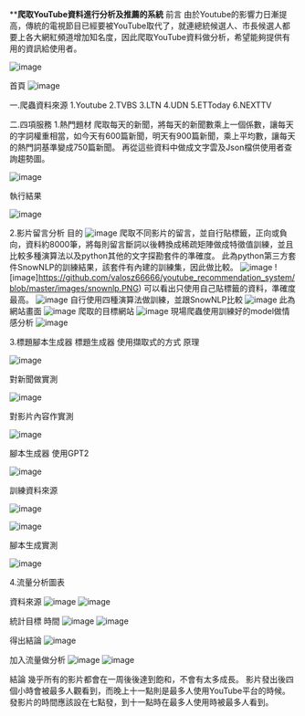 ********爬取YouTube資料進行分析及推薦的系統******
前言
由於Youtube的影響力日漸提高，傳統的電視節目已經要被YouTube取代了，就連總統候選人、市長候選人都要上各大網紅頻道增加知名度，因此爬取YouTube資料做分析，希望能夠提供有用的資訊給使用者。

![image](https://github.com/valosz66666/youtube_recommendation_system/blob/master/images/%E7%B8%BD%E7%B5%B1.PNG)

首頁
![image](https://github.com/valosz66666/youtube_recommendation_system/blob/master/images/index.PNG)

一.爬蟲資料來源
1.Youtube
2.TVBS
3.LTN
4.UDN
5.ETToday
6.NEXTTV

二.四項服務
1.熱門題材
爬取每天的新聞，將每天的新聞數乘上一個係數，讓每天的字詞權重相當，如今天有600篇新聞，明天有900篇新聞，乘上平均數，讓每天的熱門詞基準變成750篇新聞。
再從這些資料中做成文字雲及Json檔供使用者查詢趨勢圖。

![image](https://github.com/valosz66666/youtube_recommendation_system/blob/master/images/%E7%86%B1%E9%96%80%E9%A1%8C%E6%9D%90.PNG)

執行結果

![image](https://github.com/valosz66666/youtube_recommendation_system/blob/master/images/%E7%86%B1%E9%96%80%E9%A1%8C%E6%9D%90%E7%B5%90%E6%9E%9C.PNG)

2.影片留言分析
目的
![image](https://github.com/valosz66666/youtube_recommendation_system/blob/master/images/%E7%95%99%E8%A8%80%E5%88%86%E6%9E%90.PNG)
爬取不同影片的留言，並自行貼標籤，正向或負向，資料約8000筆，將每則留言斷詞以後轉換成稀疏矩陣做成特徵值訓練，並且比較多種演算法以及python其他的文字探勘套件的準確度。
此為python第三方套件SnowNLP的訓練結果，該套件有內建的訓練集，因此做比較。
![image](https://github.com/valosz66666/youtube_recommendation_system/blob/master/images/%E6%AF%94%E8%BC%83%E6%BA%96%E7%A2%BA%E5%BA%A6.PNG)
![image]https://github.com/valosz66666/youtube_recommendation_system/blob/master/images/snownlp.PNG)
可以看出只使用自己貼標籤的資料，準確度最高。
![image](https://github.com/valosz66666/youtube_recommendation_system/blob/master/images/%E6%AF%94%E8%BC%83%E6%BA%96%E7%A2%BA%E5%BA%A6.PNG)
自行使用四種演算法做訓練，並跟SnowNLP比較
![image](https://github.com/valosz66666/youtube_recommendation_system/blob/master/images/%E8%87%AA%E8%A1%8C%E8%A8%93%E7%B7%B4%E7%B5%90%E6%9E%9C.PNG)
此為網站畫面
![image](https://github.com/valosz66666/youtube_recommendation_system/blob/master/images/%E7%95%99%E8%A8%80%E5%88%86%E6%9E%90%E7%B6%B2%E7%AB%99.PNG)
爬取的目標網站
![image](https://github.com/valosz66666/youtube_recommendation_system/blob/master/images/%E7%9B%AE%E6%A8%99%E7%B6%B2%E7%AB%99.PNG)
現場爬蟲使用訓練好的model做情感分析
![image](https://github.com/valosz66666/youtube_recommendation_system/blob/master/images/%E7%95%99%E8%A8%80%E5%88%86%E6%9E%90%E7%B5%90%E6%9E%9C.PNG)

3.標題腳本生成器
標題生成器
使用擷取式的方式 原理

![image](https://github.com/valosz66666/youtube_recommendation_system/blob/master/images/%E6%A8%99%E9%A1%8C%E7%94%9F%E6%88%90%E5%99%A8.PNG)

對新聞做實測

![image](https://github.com/valosz66666/youtube_recommendation_system/blob/master/images/%E6%A8%99%E9%A1%8C%E7%94%9F%E6%88%90%E5%99%A8%E5%AF%A6%E6%B8%AC.PNG)

對影片內容作實測

![image](https://github.com/valosz66666/youtube_recommendation_system/blob/master/images/%E6%A8%99%E9%A1%8C%E7%94%9F%E6%88%90%E5%99%A8%E5%BD%B1%E7%89%87%E5%AF%A6%E6%B8%AC.PNG)

腳本生成器
使用GPT2

![image](https://github.com/valosz66666/youtube_recommendation_system/blob/master/images/%E8%85%B3%E6%9C%AC%E7%94%9F%E6%88%90%E5%99%A8.PNG)

訓練資料來源

![image](https://github.com/valosz66666/youtube_recommendation_system/blob/master/images/%E8%85%B3%E6%9C%AC%E7%94%9F%E6%88%90%E5%99%A8%E5%AF%A6%E6%B8%AC.PNG)

![image](https://github.com/valosz66666/youtube_recommendation_system/blob/master/images/%E8%85%B3%E6%9C%AC%E8%A8%93%E7%B7%B4%E8%B3%87%E6%96%99.PNG)

腳本生成實測

![image](https://github.com/valosz66666/youtube_recommendation_system/blob/master/images/%E8%85%B3%E6%9C%AC%E7%94%9F%E6%88%90%E5%99%A8%E7%B5%90%E6%9E%9C.PNG)

4.流量分析圖表

資料來源
![image](https://github.com/valosz66666/youtube_recommendation_system/blob/master/images/%E7%9B%AE%E6%A8%99.PNG)
![image](https://github.com/valosz66666/youtube_recommendation_system/blob/master/images/%E6%B5%81%E9%87%8F.PNG)

統計目標
時間
![image](https://github.com/valosz66666/youtube_recommendation_system/blob/master/images/%E7%B5%B1%E8%A8%88.PNG)
![image](https://github.com/valosz66666/youtube_recommendation_system/blob/master/images/%E7%B5%B1%E8%A8%882.PNG)

得出結論
![image](https://github.com/valosz66666/youtube_recommendation_system/blob/master/images/%E7%B5%B1%E8%A8%883.PNG)

加入流量做分析
![image](https://github.com/valosz66666/youtube_recommendation_system/blob/master/images/%E7%B5%B1%E8%A8%884.PNG)
![image](https://github.com/valosz66666/youtube_recommendation_system/blob/master/images/%E7%B5%B1%E8%A8%885.PNG)

結論
幾乎所有的影片都會在一周後後達到飽和，不會有太多成長。
影片發出後四個小時會被最多人觀看到，而晚上十一點則是最多人使用YouTube平台的時候。
發影片的時間應該設在七點發，到十一點時在最多人使用時被最多人看到。
